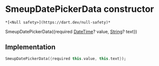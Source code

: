 


# SmeupDatePickerData constructor




    *[<Null safety>](https://dart.dev/null-safety)*



SmeupDatePickerData({required [DateTime](https://api.flutter.dev/flutter/dart-core/DateTime-class.html)? value, [String](https://api.flutter.dev/flutter/dart-core/String-class.html)? text})





## Implementation

```dart
SmeupDatePickerData({required this.value, this.text});
```







